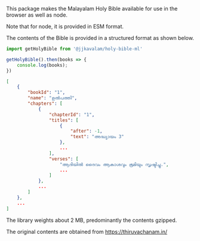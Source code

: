 This package makes the Malayalam Holy Bible available for use in the browser as well as node.

Note that for node, it is provided in ESM format.

The contents of the Bible is provided in a structured format as shown below.

```js
import getHolyBible from '@jjkavalam/holy-bible-ml'

getHolyBible().then(books => {
    console.log(books);
})
```

```json
[
    {
        "bookId": "1",
        "name": "ഉല്‍‍പത്തി",
        "chapters": [
            {
                "chapterId": "1",
                "titles": [
                    {
                        "after": -1,
                        "text": "അദ്ധ്യായം 3"
                    },
                    ...
                ],
                "verses": [
                    "ആദിയില്‍ ദൈവം ആകാശവും ഭൂമിയും സൃഷ്ടിച്ചു.",
                    ...
                ]
            },
            ...
        ]
    },
    ...
]
```

The library weights about 2 MB, predominantly the contents gzipped.

The original contents are obtained from https://thiruvachanam.in/

